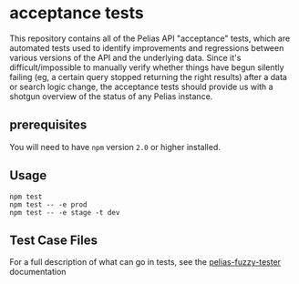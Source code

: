 # acceptance tests

This repository contains all of the Pelias API "acceptance" tests, which are automated tests used to identify
improvements and regressions between various versions of the API and the underlying data. Since it's
difficult/impossible to manually verify whether things have begun silently failing (eg, a certain query stopped
returning the right results) after a data or search logic change, the acceptance tests should provide us with a
shotgun overview of the status of any Pelias instance.

## prerequisites

You will need to have `npm` version `2.0` or higher installed.

## Usage

```
npm test
npm test -- -e prod
npm test -- -e stage -t dev
```

## Test Case Files

For a full description of what can go in tests, see the
[pelias-fuzzy-tester](https://github.com/pelias/fuzzy-tester) documentation
